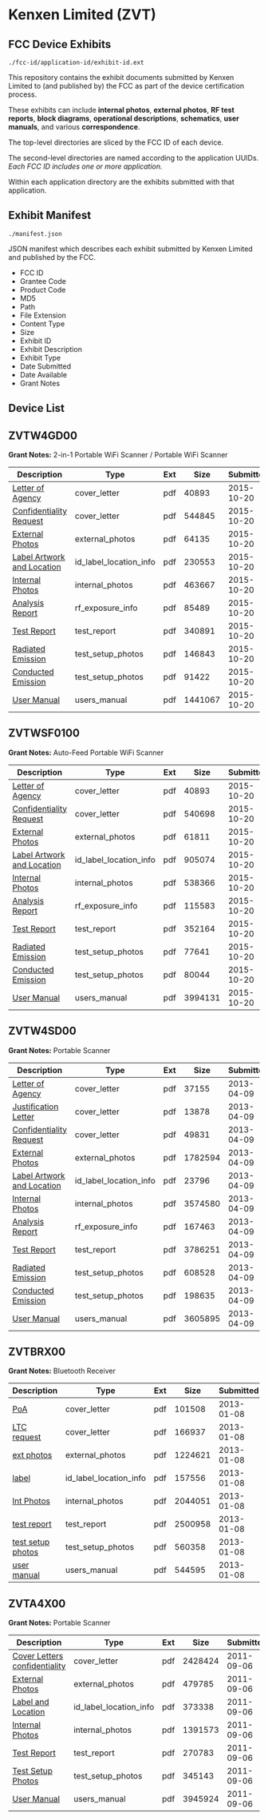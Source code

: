 # Kenxen Limited (ZVT)
## FCC Device Exhibits

```
./fcc-id/application-id/exhibit-id.ext
```

This repository contains the exhibit documents submitted by Kenxen Limited to (and published by) the FCC as part of the device certification process.

These exhibits can include **internal photos**, **external photos**, **RF test reports**, **block diagrams**, **operational descriptions**, **schematics**, **user manuals**, and various **correspondence**.

The top-level directories are sliced by the FCC ID of each device.

The second-level directories are named according to the application UUIDs. *Each FCC ID includes one or more application.*

Within each application directory are the exhibits submitted with that application. 

## Exhibit Manifest

```
./manifest.json
```

JSON manifest which describes each exhibit submitted by Kenxen Limited and published by the FCC.

- FCC ID
- Grantee Code
- Product Code
- MD5
- Path
- File Extension
- Content Type
- Size
- Exhibit ID
- Exhibit Description
- Exhibit Type
- Date Submitted
- Date Available
- Grant Notes

## Device List
## ZVTW4GD00
**Grant Notes:** 2-in-1 Portable WiFi Scanner / Portable WiFi Scanner

| Description | Type | Ext | Size | Submitted | Available |
| ----------- | ---- | --- | ---- | --------- | --------- |
| [Letter of Agency](ZVTW4GD00/26d4f851e7e672484d25e0d6bafc660c/2786921.pdf) | cover_letter | pdf | 40893 | 2015-10-20 | 2015-10-20 |
| [Confidentiality Request](ZVTW4GD00/26d4f851e7e672484d25e0d6bafc660c/2786922.pdf) | cover_letter | pdf | 544845 | 2015-10-20 | 2015-10-20 |
| [External Photos](ZVTW4GD00/26d4f851e7e672484d25e0d6bafc660c/2786934.pdf) | external_photos | pdf | 64135 | 2015-10-20 | 2015-10-20 |
| [Label Artwork and Location](ZVTW4GD00/26d4f851e7e672484d25e0d6bafc660c/2786933.pdf) | id_label_location_info | pdf | 230553 | 2015-10-20 | 2015-10-20 |
| [Internal Photos](ZVTW4GD00/26d4f851e7e672484d25e0d6bafc660c/2786935.pdf) | internal_photos | pdf | 463667 | 2015-10-20 | 2015-10-20 |
| [Analysis Report](ZVTW4GD00/26d4f851e7e672484d25e0d6bafc660c/2786936.pdf) | rf_exposure_info | pdf | 85489 | 2015-10-20 | 2015-10-20 |
| [Test Report](ZVTW4GD00/26d4f851e7e672484d25e0d6bafc660c/2786930.pdf) | test_report | pdf | 340891 | 2015-10-20 | 2015-10-20 |
| [Radiated Emission](ZVTW4GD00/26d4f851e7e672484d25e0d6bafc660c/2786931.pdf) | test_setup_photos | pdf | 146843 | 2015-10-20 | 2015-10-20 |
| [Conducted Emission](ZVTW4GD00/26d4f851e7e672484d25e0d6bafc660c/2786932.pdf) | test_setup_photos | pdf | 91422 | 2015-10-20 | 2015-10-20 |
| [User Manual](ZVTW4GD00/26d4f851e7e672484d25e0d6bafc660c/2786923.pdf) | users_manual | pdf | 1441067 | 2015-10-20 | 2015-10-20 |
## ZVTWSF0100
**Grant Notes:** Auto-Feed Portable WiFi Scanner

| Description | Type | Ext | Size | Submitted | Available |
| ----------- | ---- | --- | ---- | --------- | --------- |
| [Letter of Agency](ZVTWSF0100/6cf3af501e8ee58d2d6cf6b7be6700c5/2786921.pdf) | cover_letter | pdf | 40893 | 2015-10-20 | 2015-10-20 |
| [Confidentiality Request](ZVTWSF0100/6cf3af501e8ee58d2d6cf6b7be6700c5/2786938.pdf) | cover_letter | pdf | 540698 | 2015-10-20 | 2015-10-20 |
| [External Photos](ZVTWSF0100/6cf3af501e8ee58d2d6cf6b7be6700c5/2786951.pdf) | external_photos | pdf | 61811 | 2015-10-20 | 2015-10-20 |
| [Label Artwork and Location](ZVTWSF0100/6cf3af501e8ee58d2d6cf6b7be6700c5/2786945.pdf) | id_label_location_info | pdf | 905074 | 2015-10-20 | 2015-10-20 |
| [Internal Photos](ZVTWSF0100/6cf3af501e8ee58d2d6cf6b7be6700c5/2786952.pdf) | internal_photos | pdf | 538366 | 2015-10-20 | 2015-10-20 |
| [Analysis Report](ZVTWSF0100/6cf3af501e8ee58d2d6cf6b7be6700c5/2786949.pdf) | rf_exposure_info | pdf | 115583 | 2015-10-20 | 2015-10-20 |
| [Test Report](ZVTWSF0100/6cf3af501e8ee58d2d6cf6b7be6700c5/2786946.pdf) | test_report | pdf | 352164 | 2015-10-20 | 2015-10-20 |
| [Radiated Emission](ZVTWSF0100/6cf3af501e8ee58d2d6cf6b7be6700c5/2786947.pdf) | test_setup_photos | pdf | 77641 | 2015-10-20 | 2015-10-20 |
| [Conducted Emission](ZVTWSF0100/6cf3af501e8ee58d2d6cf6b7be6700c5/2786948.pdf) | test_setup_photos | pdf | 80044 | 2015-10-20 | 2015-10-20 |
| [User Manual](ZVTWSF0100/6cf3af501e8ee58d2d6cf6b7be6700c5/2786939.pdf) | users_manual | pdf | 3994131 | 2015-10-20 | 2015-10-20 |
## ZVTW4SD00
**Grant Notes:** Portable Scanner

| Description | Type | Ext | Size | Submitted | Available |
| ----------- | ---- | --- | ---- | --------- | --------- |
| [Letter of Agency](ZVTW4SD00/a7bbc3178f8939b283963ff278da017f/1934911.pdf) | cover_letter | pdf | 37155 | 2013-04-09 | 2013-04-09 |
| [Justification Letter](ZVTW4SD00/a7bbc3178f8939b283963ff278da017f/1934912.pdf) | cover_letter | pdf | 13878 | 2013-04-09 | 2013-04-09 |
| [Confidentiality Request](ZVTW4SD00/a7bbc3178f8939b283963ff278da017f/1934913.pdf) | cover_letter | pdf | 49831 | 2013-04-09 | 2013-04-09 |
| [External Photos](ZVTW4SD00/a7bbc3178f8939b283963ff278da017f/1934921.pdf) | external_photos | pdf | 1782594 | 2013-04-09 | 2013-04-09 |
| [Label Artwork and Location](ZVTW4SD00/a7bbc3178f8939b283963ff278da017f/1934922.pdf) | id_label_location_info | pdf | 23796 | 2013-04-09 | 2013-04-09 |
| [Internal Photos](ZVTW4SD00/a7bbc3178f8939b283963ff278da017f/1934923.pdf) | internal_photos | pdf | 3574580 | 2013-04-09 | 2013-04-09 |
| [Analysis Report](ZVTW4SD00/a7bbc3178f8939b283963ff278da017f/1934936.pdf) | rf_exposure_info | pdf | 167463 | 2013-04-09 | 2013-04-09 |
| [Test Report](ZVTW4SD00/a7bbc3178f8939b283963ff278da017f/1934918.pdf) | test_report | pdf | 3786251 | 2013-04-09 | 2013-04-09 |
| [Radiated Emission](ZVTW4SD00/a7bbc3178f8939b283963ff278da017f/1934919.pdf) | test_setup_photos | pdf | 608528 | 2013-04-09 | 2013-04-09 |
| [Conducted Emission](ZVTW4SD00/a7bbc3178f8939b283963ff278da017f/1934920.pdf) | test_setup_photos | pdf | 198635 | 2013-04-09 | 2013-04-09 |
| [User Manual](ZVTW4SD00/a7bbc3178f8939b283963ff278da017f/1934914.pdf) | users_manual | pdf | 3605895 | 2013-04-09 | 2013-04-09 |
## ZVTBRX00
**Grant Notes:** Bluetooth Receiver

| Description | Type | Ext | Size | Submitted | Available |
| ----------- | ---- | --- | ---- | --------- | --------- |
| [PoA](ZVTBRX00/55e67043e26fbff57eea799e0d2fce5b/1875040.pdf) | cover_letter | pdf | 101508 | 2013-01-08 | 2013-01-08 |
| [LTC request](ZVTBRX00/55e67043e26fbff57eea799e0d2fce5b/1875041.pdf) | cover_letter | pdf | 166937 | 2013-01-08 | 2013-01-08 |
| [ext photos](ZVTBRX00/55e67043e26fbff57eea799e0d2fce5b/1875039.pdf) | external_photos | pdf | 1224621 | 2013-01-08 | 2013-01-08 |
| [label](ZVTBRX00/55e67043e26fbff57eea799e0d2fce5b/1875043.pdf) | id_label_location_info | pdf | 157556 | 2013-01-08 | 2013-01-08 |
| [Int Photos](ZVTBRX00/55e67043e26fbff57eea799e0d2fce5b/1875042.pdf) | internal_photos | pdf | 2044051 | 2013-01-08 | 2013-01-08 |
| [test report](ZVTBRX00/55e67043e26fbff57eea799e0d2fce5b/1875045.pdf) | test_report | pdf | 2500958 | 2013-01-08 | 2013-01-08 |
| [test setup photos](ZVTBRX00/55e67043e26fbff57eea799e0d2fce5b/1875044.pdf) | test_setup_photos | pdf | 560358 | 2013-01-08 | 2013-01-08 |
| [user manual](ZVTBRX00/55e67043e26fbff57eea799e0d2fce5b/1875046.pdf) | users_manual | pdf | 544595 | 2013-01-08 | 2013-01-08 |
## ZVTA4X00
**Grant Notes:** Portable Scanner

| Description | Type | Ext | Size | Submitted | Available |
| ----------- | ---- | --- | ---- | --------- | --------- |
| [Cover Letters confidentiality](ZVTA4X00/cf8d14bc0241c49b985b38a77d4531b6/1537008.pdf) | cover_letter | pdf | 2428424 | 2011-09-06 | 2011-09-06 |
| [External Photos](ZVTA4X00/cf8d14bc0241c49b985b38a77d4531b6/1537010.pdf) | external_photos | pdf | 479785 | 2011-09-06 | 2011-09-06 |
| [Label and Location](ZVTA4X00/cf8d14bc0241c49b985b38a77d4531b6/1537012.pdf) | id_label_location_info | pdf | 373338 | 2011-09-06 | 2011-09-06 |
| [Internal Photos](ZVTA4X00/cf8d14bc0241c49b985b38a77d4531b6/1537011.pdf) | internal_photos | pdf | 1391573 | 2011-09-06 | 2011-09-06 |
| [Test Report](ZVTA4X00/cf8d14bc0241c49b985b38a77d4531b6/1537015.pdf) | test_report | pdf | 270783 | 2011-09-06 | 2011-09-06 |
| [Test Setup Photos](ZVTA4X00/cf8d14bc0241c49b985b38a77d4531b6/1537016.pdf) | test_setup_photos | pdf | 345143 | 2011-09-06 | 2011-09-06 |
| [User Manual](ZVTA4X00/cf8d14bc0241c49b985b38a77d4531b6/1537017.pdf) | users_manual | pdf | 3945924 | 2011-09-06 | 2011-09-06 |

